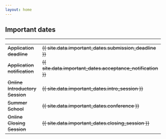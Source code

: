 ```yaml
---
layout: home
---
```


## Important dates

<hr>

<table class="table table-hover table-sm">
  <tbody>
    <tr class="table-danger">
      <td><s>Application deadline</s></td>
      <td><s>{{ site.data.important_dates.submission_deadline }}</s></td>
    </tr>
    <tr class="table-danger">
      <td><s>Application notification</s></td>
      <td><s>{{ site.data.important_dates.acceptance_notification }}</s></td>
    </tr>
    <tr class="table-danger">
      <td scope="row"><s>Online Introductory Session</s></td>
      <td><s>{{ site.data.important_dates.intro_session }}</s></td>
    </tr>
    <tr class="table-danger">
      <td scope="row"><s>Summer School</s></td>
      <td><s>{{ site.data.important_dates.conference }}</s></td>
    </tr>
    <tr class="table-danger">
      <td scope="row"><s>Online Closing Session</s></td>
      <td><s>{{ site.data.important_dates.closing_session }}</s></td>
    </tr>
  </tbody>
</table>